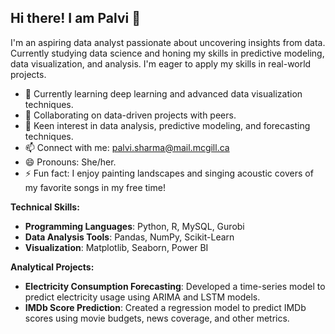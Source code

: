 ## Hi there! I am Palvi 👋
I'm an aspiring data analyst passionate about uncovering insights from data. Currently studying data science and honing my skills in predictive modeling, data visualization, and analysis. I'm eager to apply my skills in real-world projects.

- 🌱 Currently learning deep learning and advanced data visualization techniques.
- 🔭 Collaborating on data-driven projects with peers.
- 💬 Keen interest in data analysis, predictive modeling, and forecasting techniques.
- 📫 Connect with me: palvi.sharma@mail.mcgill.ca
- 😄 Pronouns: She/her.
- ⚡ Fun fact: I enjoy painting landscapes and singing acoustic covers of my favorite songs in my free time!

**Technical Skills:**
- **Programming Languages**: Python, R, MySQL, Gurobi
- **Data Analysis Tools**: Pandas, NumPy, Scikit-Learn
- **Visualization**: Matplotlib, Seaborn, Power BI

**Analytical Projects:**
- **Electricity Consumption Forecasting**: Developed a time-series model to predict electricity usage using ARIMA and LSTM models.
- **IMDb Score Prediction**: Created a regression model to predict IMDb scores using movie budgets, news coverage, and other metrics.
